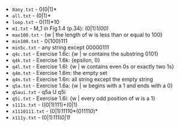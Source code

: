 * `0any.txt` - 0(0|1)*
* `all.txt` - (0|1)*
* `loop.txt` - 0(11)*10
* `m1.txt` - M_1 in Fig.1.4 (p.34): (0|1)*1(00)*
* `max100.txt` - {w | the length of w is less than or equal to 100}
* `min100.txt` - 0{100}111
* `min5c.txt` - any string except 00000111
* `q4c.txt` - Exercise 1.6c: {w | w contains the substring 0101}
* `q4k.txt` - Exercise 1.6k: {epsilon, 0}
* `q4l.txt` - Exercise 1.6l: {w | w contains even 0s or exactly two 1s}
* `q4m.txt` - Exercise 1.6m: the empty set
* `q4n.txt` - Exercise 1.6n: all string except the empty string
* `q5a.txt` - Exercise 1.6a: {w | w begins with a 1 and ends with a 0}
* `q5aui.txt` - q5a U q5i
* `q5i.txt` - Exercise 1.6i: {w | every odd position of w is a 1}
* `s111s.txt` - ((0|1)111)+(0|1)
* `x1110111.txt` - (0|1)*1111*0*(01111*0*)*
* `x111y.txt` - (0|1)*111(0|1)*
